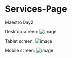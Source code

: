 # Services-Page
Maestro Day2

Desktop screen:
![image](https://github.com/Denziyev/Services-Page/assets/125345130/011b8546-4a9f-426a-b115-57cf2524b9fc)

Tablet screen:
![image](https://github.com/Denziyev/Services-Page/assets/125345130/ea67f9f8-f884-4e5a-a7bc-e2b7d9ca0e23)

Mobile screen:
![image](https://github.com/Denziyev/Services-Page/assets/125345130/e184552a-e0ff-4fd7-8382-0d972bc28fe4)
